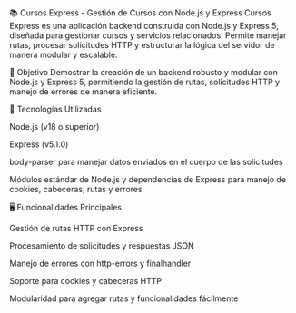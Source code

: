 📚 Cursos Express - Gestión de Cursos con Node.js y Express
Cursos Express es una aplicación backend construida con Node.js y Express 5, diseñada para gestionar cursos y servicios relacionados. Permite manejar rutas, procesar solicitudes HTTP y estructurar la lógica del servidor de manera modular y escalable.

🎯 Objetivo
Demostrar la creación de un backend robusto y modular con Node.js y Express 5, permitiendo la gestión de rutas, solicitudes HTTP y manejo de errores de manera eficiente.

🧩 Tecnologías Utilizadas

Node.js (v18 o superior)

Express (v5.1.0)

body-parser para manejar datos enviados en el cuerpo de las solicitudes

Módulos estándar de Node.js y dependencias de Express para manejo de cookies, cabeceras, rutas y errores

🖥️ Funcionalidades Principales

Gestión de rutas HTTP con Express

Procesamiento de solicitudes y respuestas JSON

Manejo de errores con http-errors y finalhandler

Soporte para cookies y cabeceras HTTP

Modularidad para agregar rutas y funcionalidades fácilmente
